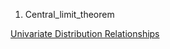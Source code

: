 1. Central_limit_theorem


[Univariate Distribution Relationships](http://www.math.wm.edu/~leemis/2008amstat.pdf)
